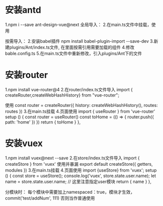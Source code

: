 

# 安装antd
1.npm i --save ant-design-vue@next
全局导入：
2.在main.ts文件中挂载，使用

按需导入：
2.安装babel插件 
npm install babel-plugin-import --save-dev
3.新建plugins/Ant/index.ts文件, 在里面按需引用需要加载的组件
4.修改bable.config.ts
5.在main.ts文件中重新修改，引入plugins/Ant下的文件


# 安装router
1.npm install vue-router@4
2.在router/index.ts文件导入
import { createRouter,createWebHashHistory} from "vue-router";

使用
const router = createRouter({
    history: createWebHashHistory(),
    routes: routes
})
3.在main.ts挂载
4.页面使用
import { useRouter } from 'vue-router'
setup () {
    const router = useRouter()
    const toHome = (() => {
      router.push({
        path: 'home'
      })
    })
    return {
      toHome
    }
  },

# 安装vuex
1.npm install vuex@next --save
2.在store/index.ts文件导入
import { createStore } from 'vuex'
使用并暴漏
export default createStore({
  getters,
  modules
})
3.在main.ts挂载
4.页面使用
import {useStore} from 'vuex';
setup () {
    const store = useStore();
    console.log('vuex', store.state.user.name);
    let name = store.state.user.name; // 这里注意指定user模块
    return {
      name
    }
  },


分模块时：
每个模块中需要加上namespaced：true，模块才生效， commit('test/addNum', 111)
否则当作普通使用







